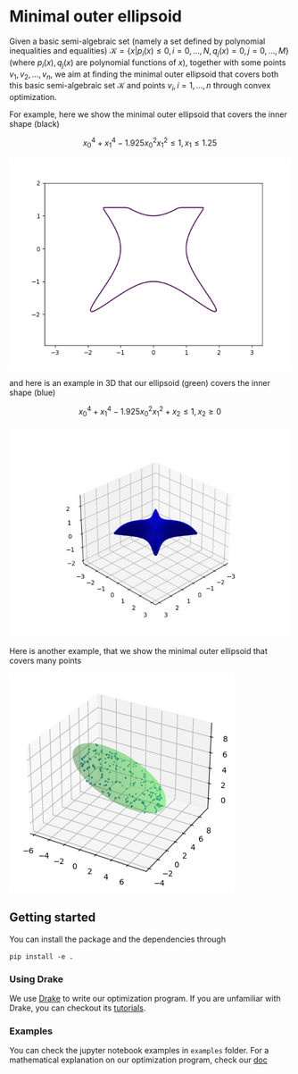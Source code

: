 # Minimal outer ellipsoid
Given a basic semi-algebraic set (namely a set defined by polynomial inequalities and equalities) $\mathcal{K} = \{x |p_i(x)\le 0, i=0,...,N, q_j(x)=0, j=0,...,M\}$ (where $p_i(x), q_j(x)$ are polynomial functions of $x$), together with some points $v_1, v_2, ..., v_n$, we aim at finding the minimal outer ellipsoid that covers both this basic semi-algebraic set $\mathcal{K}$ and points $v_i, i=1,...,n$ through convex optimization.

For example, here we show the minimal outer ellipsoid that covers the inner shape (black)

$$ x_0^4 + x_1^4 - 1.925x_0^2x_1^2 \le 1, x_1 \le 1.25 $$

![image](./examples/outer_ellipsoid2d.gif)

and here is an example in 3D that our ellipsoid (green) covers the inner shape (blue)

$$ x_0^4 + x_1^4 - 1.925x_0^2x_1^2+x_2\le 1, x_2 \ge 0 $$

![image](./examples/3d_ellipsoid.gif)

Here is another example, that we show the minimal outer ellipsoid that covers many points

![image](./examples/3d_pts_ellipsoid.png)

## Getting started
You can install the package and the dependencies through
```
pip install -e .
```

### Using Drake
We use [Drake](https://drake.mit.edu) to write our optimization program. If you are unfamiliar with Drake, you can checkout its [tutorials](https://deepnote.com/workspace/Drake-0b3b2c53-a7ad-441b-80f8-bf8350752305/project/Tutorials-2b4fc509-aef2-417d-a40d-6071dfed9199/%2Findex.ipynb).

### Examples
You can check the jupyter notebook examples in `examples` folder. For a mathematical explanation on our optimization program, check our [doc](./docs/formulation.pdf)


